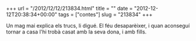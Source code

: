 +++
url = "/2012/12/12/213834.html"
title = ""
date = "2012-12-12T20:38:34+00:00"
tags = ["contes"]
slug = "213834"
+++

Un mag mai explica els trucs, li digué. El féu desaparèixer, i quan aconseguí tornar a casa l'hi trobà casat amb la seva dona, i amb fills.
